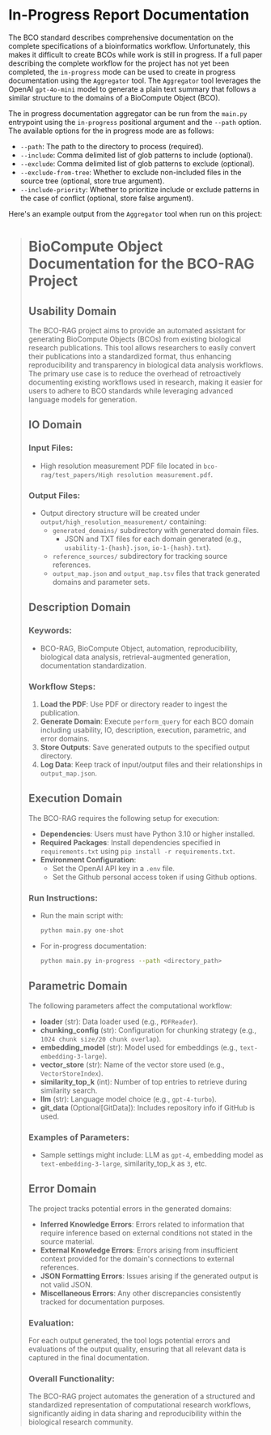 # In-Progress Report Documentation

The BCO standard describes comprehensive documentation on the complete specifications of a bioinformatics workflow. Unfortunately, this makes it difficult to create BCOs while work is still in progress. If a full paper describing the complete workflow for the project has not yet been completed, the `in-progress` mode can be used to create in progress documentation using the `Aggregator` tool. The `Aggregator` tool leverages the OpenAI `gpt-4o-mini` model to generate a plain text summary that follows a similar structure to the domains of a BioCompute Object (BCO). 

The in progress documentation aggregator can be run from the `main.py` entrypoint using the `in-progress` positional argument and the `--path` option. The available options for the in progress mode are as follows:

- `--path`: The path to the directory to process (required).
- `--include`: Comma delimited list of glob patterns to include (optional).
- `--exclude`: Comma delimited list of glob patterns to exclude (optional).
- `--exclude-from-tree`: Whether to exclude non-included files in the source tree (optional, store true argument).
- `--include-priority`: Whether to prioritize include or exclude patterns in the case of conflict (optional, store false argument).

Here's an example output from the `Aggregator` tool when run on this project:

> # BioCompute Object Documentation for the BCO-RAG Project
> 
> ## Usability Domain
> The BCO-RAG project aims to provide an automated assistant for generating BioCompute Objects (BCOs) from existing biological research publications. This tool allows researchers to easily convert their publications into a standardized format, thus enhancing reproducibility and transparency in biological data analysis workflows. The primary use case is to reduce the overhead of retroactively documenting existing workflows used in research, making it easier for users to adhere to BCO standards while leveraging advanced language models for generation.
> 
> ## IO Domain
> ### Input Files:
> - High resolution measurement PDF file located in `bco-rag/test_papers/High resolution measurement.pdf`.
> 
> ### Output Files:
> - Output directory structure will be created under `output/high_resolution_measurement/` containing:
>   - `generated_domains/` subdirectory with generated domain files.
>       - JSON and TXT files for each domain generated (e.g., `usability-1-{hash}.json`, `io-1-{hash}.txt`).
>   - `reference_sources/` subdirectory for tracking source references.
>   - `output_map.json` and `output_map.tsv` files that track generated domains and parameter sets.
> 
> ## Description Domain
> ### Keywords:
> - BCO-RAG, BioCompute Object, automation, reproducibility, biological data analysis, retrieval-augmented generation, documentation standardization.
> 
> ### Workflow Steps:
> 1. **Load the PDF**: Use PDF or directory reader to ingest the publication.
> 2. **Generate Domain**: Execute `perform_query` for each BCO domain including usability, IO, description, execution, parametric, and error domains.
> 3. **Store Outputs**: Save generated outputs to the specified output directory.
> 4. **Log Data**: Keep track of input/output files and their relationships in `output_map.json`.
> 
> ## Execution Domain
> The BCO-RAG requires the following setup for execution:
> - **Dependencies**: Users must have Python 3.10 or higher installed.
> - **Required Packages**: Install dependencies specified in `requirements.txt` using `pip install -r requirements.txt`.
> - **Environment Configuration**: 
>    - Set the OpenAI API key in a `.env` file.
>    - Set the Github personal access token if using Github options.
> 
> ### Run Instructions:
> - Run the main script with:
>   ```bash
>   python main.py one-shot
>   ```
> - For in-progress documentation:
>   ```bash
>   python main.py in-progress --path <directory_path>
>   ```
> 
> ## Parametric Domain
> The following parameters affect the computational workflow:
> - **loader** (str): Data loader used (e.g., `PDFReader`).
> - **chunking_config** (str): Configuration for chunking strategy (e.g., `1024 chunk size/20 chunk overlap`).
> - **embedding_model** (str): Model used for embeddings (e.g., `text-embedding-3-large`).
> - **vector_store** (str): Name of the vector store used (e.g., `VectorStoreIndex`).
> - **similarity_top_k** (int): Number of top entries to retrieve during similarity search.
> - **llm** (str): Language model choice (e.g., `gpt-4-turbo`).
> - **git_data** (Optional[GitData]): Includes repository info if GitHub is used.
> 
> ### Examples of Parameters:
> - Sample settings might include: LLM as `gpt-4`, embedding model as `text-embedding-3-large`, similarity_top_k as `3`, etc.
> 
> ## Error Domain
> The project tracks potential errors in the generated domains:
> - **Inferred Knowledge Errors**: Errors related to information that require inference based on external conditions not stated in the source material.
> - **External Knowledge Errors**: Errors arising from insufficient context provided for the domain's connections to external references.
> - **JSON Formatting Errors**: Issues arising if the generated output is not valid JSON.
> - **Miscellaneous Errors**: Any other discrepancies consistently tracked for documentation purposes. 
> 
> ### Evaluation:
> For each output generated, the tool logs potential errors and evaluations of the output quality, ensuring that all relevant data is captured in the final documentation.
> 
> ### Overall Functionality:
> The BCO-RAG project automates the generation of a structured and standardized representation of computational research workflows, significantly aiding in data sharing and reproducibility within the biological research community.
